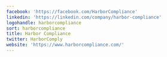 ```yaml
---
facebook: 'https://facebook.com/HarborCompliance'
linkedin: 'https://linkedin.com/company/harbor-compliance'
logohandle: harborcompliance
sort: harborcompliance
title: Harbor Compliance
twitter: HarborComply
website: 'https://www.harborcompliance.com/'
---
```


